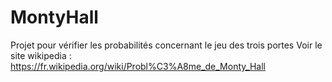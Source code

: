 # MontyHall
Projet pour vérifier les probabilités concernant le jeu des trois portes
Voir le site wikipedia : https://fr.wikipedia.org/wiki/Probl%C3%A8me_de_Monty_Hall
